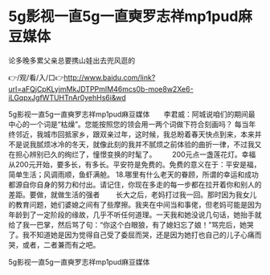 # 5g影视一直5g一直奭罗志祥mp1pud麻豆媒体
论多晚多累父亲总要携山娃出去兜风逛的

👉/观/看/入/口👉http://www.baidu.com/link?url=aFQjCpKLyjmMkJDTPPmIM46mcs0b-moe8w2Xe6-iLGqpxJgfWTUHTnAr0yehHs6i&wd

5g影视一直5g一直奭罗志祥mp1pud麻豆媒体　　李君威：阿城说咱们的期间最中心的一个词是“枯燥”。您能按照您的领会用一两个词做下符合刻画吗？
每当年终邻近，我城市回抵家乡，跟双亲过年，这时候，我总盼着春天快点到来，本来并不是说我腻烦冰冷的冬天，就像此刻的我并不腻烦之前体验的曲折一律，不过我又在担心辨别已久的绚烂了，憧憬变换的时髦了。
　　200元点一盏莲花灯。幸福从200元开始，要多长，有多长。平安符是免费的。免费的意义在于：平安是福，简单生活；风调雨顺，鱼虾满舱。
	18.哪里有什么老天的眷顾，所谓的幸运和成功都源自你自身的努力和付出。请记住，你现在多走的每一步都在拉开着你和别人的差距。要做，就做生活的强者
　　长大之后，老妈打过我一回。那时因为我女儿的教育问题，她们婆媳之间有了些摩擦。我夹在中间当和事佬，但老妈可能是因为年龄到了一定阶段的缘故，几乎不听任何道理。一天我和她没说几句话，她抬手就给了我一巴掌，然后骂了句：“你这个白眼狼，有了媳妇忘了娘！”骂完后，她哭了。我不知道她是因为觉得自己受了委屈而哭，还是因为她打也自己的儿子心痛而哭，或者，二者兼而有之吧。

5g影视一直5g一直奭罗志祥mp1pud麻豆媒体
